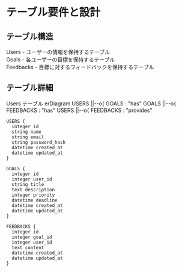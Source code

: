 
# テーブル要件と設計
## テーブル構造

Users - ユーザーの情報を保持するテーブル  
Goals - 各ユーザーの目標を保持するテーブル  
Feedbacks - 目標に対するフィードバックを保持するテーブル  

## テーブル詳細
Users テーブル
erDiagram
    USERS ||--o{ GOALS : "has"
    GOALS ||--o{ FEEDBACKS : "has"
    USERS ||--o{ FEEDBACKS : "provides"

    USERS {
      integer id
      string name
      string email
      string password_hash
      datetime created_at
      datetime updated_at
    }

    GOALS {
      integer id
      integer user_id
      string title
      text description
      integer priority
      datetime deadline
      datetime created_at
      datetime updated_at
    }

    FEEDBACKS {
      integer id
      integer goal_id
      integer user_id
      text content
      datetime created_at
      datetime updated_at
    }
